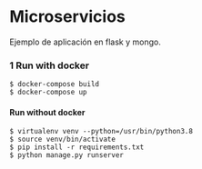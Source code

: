 # Microservicios
Ejemplo de aplicación en flask y mongo.


### 1 Run with docker
    $ docker-compose build
    $ docker-compose up


#### Run without docker
    $ virtualenv venv --python=/usr/bin/python3.8
    $ source venv/bin/activate
    $ pip install -r requirements.txt
    $ python manage.py runserver